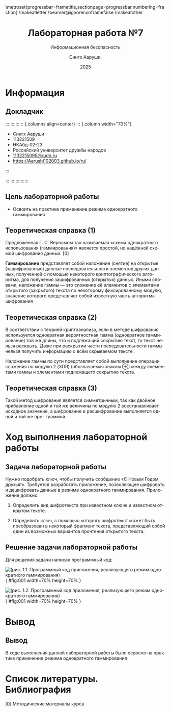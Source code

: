 ﻿---
## Front matter
lang: ru-RU
title: Лабораторная работа №7
subtitle: Информационная безопасность
author:
  - Сингх Ааруши.
institute:
  - Российский университет дружбы народов, Москва, Россия
date: 2025

## i18n babel
babel-lang: russian
babel-otherlangs: english

## Formatting pdf
toc: false
toc-title: Содержание
slide_level: 2
aspectratio: 169
section-titles: true
theme: metropolis
header-includes:
 - \metroset{progressbar=frametitle,sectionpage=progressbar,numbering=fraction}
 - '\makeatletter'
 - '\beamer@ignorenonframefalse'
 - '\makeatother'
---

# Информация

## Докладчик

:::::::::::::: {.columns align=center}
::: {.column width="70%"}

  * Сингх Ааруши
  * 113221509
  * НКАбд-02-23
  * Российский университет дружбы народов
  * [1132215095@rudn.ru](mailto:1132215095@rudn.ru)
  * <https://Aarushi102003.github.io/ru/>

:::

:::
::::::::::::::

## Цель лабораторной работы

- Освоить на практике применение режима однократного гаммирования

## Теоретическая справка (1)

Предложенная Г. С. Вернамом так называемая «схема однократного использования (гаммирования)» является простой, но надёжной схемой шифрования данных. [0]

**Гаммирование** представляет собой наложение (снятие) на открытые (зашифрованные) данные последовательности элементов других данных, полученной с помощью некоторого криптографического алгоритма, для получения зашифрованных (открытых) данных. Иными словами, наложение гаммы — это сложение её элементов с элементами открытого (закрытого) текста по некоторому фиксированному модулю, значение которого представляет собой известную часть алгоритма шифрования

## Теоретическая справка (2)

В соответствии с теорией криптоанализа, если в методе шифрования используется однократная вероятностная гамма (однократное гаммирование)
той же длины, что и подлежащий сокрытию текст, то текст нельзя раскрыть.
Даже при раскрытии части последовательности гаммы нельзя получить информацию о всём скрываемом тексте.

Наложение гаммы по сути представляет собой выполнение операции
сложения по модулю 2 (XOR) (обозначаемая знаком ⊕) между элементами
гаммы и элементами подлежащего сокрытию текста.

## Теоретическая справка (3)


Такой метод шифрования является симметричным, так как двойное прибавление одной и той же величины по модулю 2 восстанавливает исходное значение, а шифрование и расшифрование выполняется одной и той же про-
граммой.


# Ход выполнения лабораторной работы

## Задача лабораторной работы

Нужно подобрать ключ, чтобы получить сообщение «С Новым Годом, друзья!». Требуется разработать приложение, позволяющее шифровать и дешифровать данные в режиме однократного гаммирования. Приложение должно:

1. Определить вид шифротекста при известном ключе и известном открытом тексте.

2. Определить ключ, с помощью которого шифротекст может быть преобразован в некоторый фрагмент текста, представляющий собой один из возможных вариантов прочтения открытого текста.

## Решение задачи лабораторной работы

Для решения задачи написан программный код:

![(рис. 1.1. Программный код приложения, реализующего режим однократного гаммирования)](image/1.1.PNG){ #fig:001 width=70% height=70% }

![(рис. 1.2. Программный код приложения, реализующего режим однократного гаммирования)](image/1.2.PNG){ #fig:001 width=70% height=70% }


# Вывод

## Вывод

В ходе выполнения данной лабораторной работы было освоено на практике применение режима однократного гаммирования
# Список литературы. Библиография


[0] Методические материалы курса


